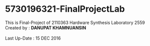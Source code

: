 # 5730196321-FinalProjectLab
This is Final-Project of 2110363 Hardware Synthesis Laboratory 2559 </br>
Created by : <b> DANUPAT KHAMNUANSIN </b> </br><br>
Last Up-Date : 15 DEC 2016
